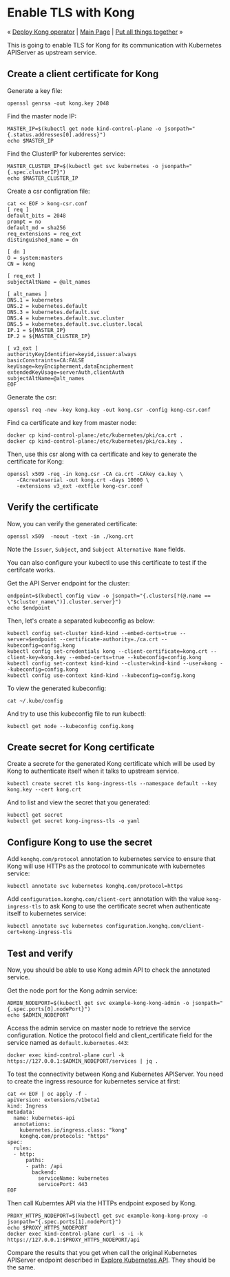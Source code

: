 # Enable TLS with Kong

« [Deploy Kong operator](docs/deploy-kong-operator.md) | [Main Page](../) | [Put all things together](docs/put-all-things-together.md) »

This is going to enable TLS for Kong for its communication with Kubernetes APIServer as upstream service.

## Create a client certificate for Kong

Generate a key file:
```
openssl genrsa -out kong.key 2048
```

Find the master node IP:
```
MASTER_IP=$(kubectl get node kind-control-plane -o jsonpath="{.status.addresses[0].address}")
echo $MASTER_IP
```

Find the ClusterIP for kuberentes service:
```
MASTER_CLUSTER_IP=$(kubectl get svc kubernetes -o jsonpath="{.spec.clusterIP}")
echo $MASTER_CLUSTER_IP
```

Create a csr configration file:
```
cat << EOF > kong-csr.conf
[ req ]
default_bits = 2048
prompt = no
default_md = sha256
req_extensions = req_ext
distinguished_name = dn

[ dn ]
O = system:masters
CN = kong

[ req_ext ]
subjectAltName = @alt_names

[ alt_names ]
DNS.1 = kubernetes
DNS.2 = kubernetes.default
DNS.3 = kubernetes.default.svc
DNS.4 = kubernetes.default.svc.cluster
DNS.5 = kubernetes.default.svc.cluster.local
IP.1 = ${MASTER_IP}
IP.2 = ${MASTER_CLUSTER_IP}

[ v3_ext ]
authorityKeyIdentifier=keyid,issuer:always
basicConstraints=CA:FALSE
keyUsage=keyEncipherment,dataEncipherment
extendedKeyUsage=serverAuth,clientAuth
subjectAltName=@alt_names
EOF
```

Generate the csr:
```
openssl req -new -key kong.key -out kong.csr -config kong-csr.conf
```

Find ca certificate and key from master node:
```
docker cp kind-control-plane:/etc/kubernetes/pki/ca.crt .
docker cp kind-control-plane:/etc/kubernetes/pki/ca.key .
```

Then, use this csr along with ca certificate and key to generate the certificate for Kong:
```
openssl x509 -req -in kong.csr -CA ca.crt -CAkey ca.key \
   -CAcreateserial -out kong.crt -days 10000 \
   -extensions v3_ext -extfile kong-csr.conf
```

<!--
openssl req -x509 -nodes -days 365 -newkey rsa:2048 \
    -out kong.crt \
    -keyout kong.key \
    -subj "/CN=kong/O=system:masters"
-->

## Verify the certificate

Now, you can verify the generated certificate:
```
openssl x509  -noout -text -in ./kong.crt
```

Note the `Issuer`, `Subject`, and `Subject Alternative Name` fields.

You can also configure your kubectl to use this certificate to test if the certifcate works.

Get the API Server endpoint for the cluster:
```
endpoint=$(kubectl config view -o jsonpath="{.clusters[?(@.name == \"$cluster_name\")].cluster.server}")
echo $endpoint
```

Then, let's create a separated kubeconfig as below:
```
kubectl config set-cluster kind-kind --embed-certs=true --server=$endpoint --certificate-authority=./ca.crt --kubeconfig=config.kong
kubectl config set-credentials kong --client-certificate=kong.crt --client-key=kong.key --embed-certs=true --kubeconfig=config.kong
kubectl config set-context kind-kind --cluster=kind-kind --user=kong --kubeconfig=config.kong
kubectl config use-context kind-kind --kubeconfig=config.kong
```

To view the generated kubeconfig:
```
cat ~/.kube/config
```

And try to use this kubeconfig file to run kubectl:
```
kubectl get node --kubeconfig config.kong
```

## Create secret for Kong certificate

Create a secrete for the generated Kong certificate which will be used by Kong to authenticate itself when it talks to upstream service.
```
kubectl create secret tls kong-ingress-tls --namespace default --key kong.key --cert kong.crt
```

And to list and view the secret that you generated:
```
kubectl get secret
kubectl get secret kong-ingress-tls -o yaml
```

## Configure Kong to use the secret

Add `konghq.com/protocol` annotation to kubernetes service to ensure that Kong will use HTTPs as the protocol to communicate with kubernetes service:
```
kubectl annotate svc kubernetes konghq.com/protocol=https
```

Add `configuration.konghq.com/client-cert` annotation with the value `kong-ingress-tls` to ask Kong to use the certificate secret when authenticate itself to kubernetes service:
```
kubectl annotate svc kubernetes configuration.konghq.com/client-cert=kong-ingress-tls
```

## Test and verify

Now, you should be able to use Kong admin API to check the annotated service.

Get the node port for the Kong admin service:
```
ADMIN_NODEPORT=$(kubectl get svc example-kong-kong-admin -o jsonpath="{.spec.ports[0].nodePort}")
echo $ADMIN_NODEPORT
```

Access the admin service on master node to retrieve the service configuration. Notice the protocol field and client_certificate field for the service named as `default.kubernetes.443`:
```
docker exec kind-control-plane curl -k https://127.0.0.1:$ADMIN_NODEPORT/services | jq .
```

To test the connectivity between Kong and Kubernetes APIServer. You need to create the ingress resource for kubernetes service at first:
```
cat << EOF | oc apply -f -
apiVersion: extensions/v1beta1
kind: Ingress
metadata:
  name: kubernetes-api
  annotations:
    kubernetes.io/ingress.class: "kong"
    konghq.com/protocols: "https"
spec:
  rules:
  - http:
      paths:
      - path: /api
        backend:
          serviceName: kubernetes
          servicePort: 443
EOF
```

Then call Kuberntes API via the HTTPs endpoint exposed by Kong.
```
PROXY_HTTPS_NODEPORT=$(kubectl get svc example-kong-kong-proxy -o jsonpath="{.spec.ports[1].nodePort}")
echo $PROXY_HTTPS_NODEPORT
docker exec kind-control-plane curl -s -i -k https://127.0.0.1:$PROXY_HTTPS_NODEPORT/api
```

Compare the results that you get when call the original Kubernetes APIServer endpoint described in [Explore Kubernetes API](docs/explorer-k8s-api.md). They should be the same.

<!--

BACKUP
======

kube-apiserver 
--advertise-address=172.17.0.3 
--allow-privileged=true 
--authorization-mode=Node,RBAC 
--client-ca-file=/etc/kubernetes/pki/ca.crt 
--enable-admission-plugins=NodeRestriction 
--enable-bootstrap-token-auth=true 
--etcd-cafile=/etc/kubernetes/pki/etcd/ca.crt -
-etcd-certfile=/etc/kubernetes/pki/apiserver-etcd-client.crt 
--etcd-keyfile=/etc/kubernetes/pki/apiserver-etcd-client.key 
--etcd-servers=https://127.0.0.1:2379 
--insecure-port=0 
--kubelet-client-certificate=/etc/kubernetes/pki/apiserver-kubelet-client.crt 
--kubelet-client-key=/etc/kubernetes/pki/apiserver-kubelet-client.key 
--kubelet-preferred-address-types=InternalIP,ExternalIP,Hostname 
--proxy-client-cert-file=/etc/kubernetes/pki/front-proxy-client.crt 
--proxy-client-key-file=/etc/kubernetes/pki/front-proxy-client.key 
--requestheader-allowed-names=front-proxy-client 
--requestheader-client-ca-file=/etc/kubernetes/pki/front-proxy-ca.crt 
--requestheader-extra-headers-prefix=X-Remote-Extra- 
--requestheader-group-headers=X-Remote-Group 
--requestheader-username-headers=X-Remote-User 
--secure-port=6443 
--service-account-key-file=/etc/kubernetes/pki/sa.pub 
--service-cluster-ip-range=10.96.0.0/12 
--tls-cert-file=/etc/kubernetes/pki/apiserver.crt 
--tls-private-key-file=/etc/kubernetes/pki/apiserver.key

kubectl config set-credentials kong --token=$user_token

-->
